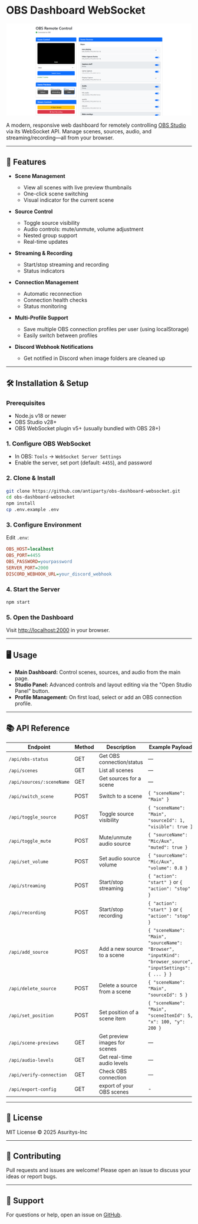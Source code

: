 # OBS Dashboard WebSocket

![OBS Remote Control Screenshot](/example.png)

A modern, responsive web dashboard for remotely controlling [OBS Studio](https://obsproject.com/) via its WebSocket API. Manage scenes, sources, audio, and streaming/recording—all from your browser.

---

## 🚀 Features

- **Scene Management**
  - View all scenes with live preview thumbnails
  - One-click scene switching
  - Visual indicator for the current scene

- **Source Control**
  - Toggle source visibility
  - Audio controls: mute/unmute, volume adjustment
  - Nested group support
  - Real-time updates

- **Streaming & Recording**
  - Start/stop streaming and recording
  - Status indicators

- **Connection Management**
  - Automatic reconnection
  - Connection health checks
  - Status monitoring

- **Multi-Profile Support**
  - Save multiple OBS connection profiles per user (using localStorage)
  - Easily switch between profiles

- **Discord Webhook Notifications**
  - Get notified in Discord when image folders are cleaned up

---

## 🛠️ Installation & Setup

### Prerequisites

- Node.js v18 or newer
- OBS Studio v28+
- OBS WebSocket plugin v5+ (usually bundled with OBS 28+)

### 1. Configure OBS WebSocket

- In OBS: `Tools` → `WebSocket Server Settings`
- Enable the server, set port (default: `4455`), and password

### 2. Clone & Install

```sh
git clone https://github.com/antiparty/obs-dashboard-websocket.git
cd obs-dashboard-websocket
npm install
cp .env.example .env
```

### 3. Configure Environment

Edit `.env`:

```ini
OBS_HOST=localhost
OBS_PORT=4455
OBS_PASSWORD=yourpassword
SERVER_PORT=2000
DISCORD_WEBHOOK_URL=your_discord_webhook
```

### 4. Start the Server

```sh
npm start
```

### 5. Open the Dashboard

Visit [http://localhost:2000](http://localhost:2000) in your browser.

---

## 🖥️ Usage

- **Main Dashboard:** Control scenes, sources, and audio from the main page.
- **Studio Panel:** Advanced controls and layout editing via the "Open Studio Panel" button.
- **Profile Management:** On first load, select or add an OBS connection profile.

---

## 📚 API Reference

| Endpoint                       | Method | Description                  | Example Payload                                 |
| ------------------------------ | ------ | ---------------------------- | ------------------------------------------------|
| `/api/obs-status`              | GET    | Get OBS connection/status    | —                                               |
| `/api/scenes`                  | GET    | List all scenes              | —                                               |
| `/api/sources/:sceneName`      | GET    | Get sources for a scene      | —                                               |
| `/api/switch_scene`            | POST   | Switch to a scene            | `{ "sceneName": "Main" }`                       |
| `/api/toggle_source`           | POST   | Toggle source visibility     | `{ "sceneName": "Main", "sourceId": 1, "visible": true }` |
| `/api/toggle_mute`             | POST   | Mute/unmute audio source     | `{ "sourceName": "Mic/Aux", "muted": true }`    |
| `/api/set_volume`              | POST   | Set audio source volume      | `{ "sourceName": "Mic/Aux", "volume": 0.8 }`    |
| `/api/streaming`               | POST   | Start/stop streaming         | `{ "action": "start" }` or `{ "action": "stop" }`|
| `/api/recording`               | POST   | Start/stop recording         | `{ "action": "start" }` or `{ "action": "stop" }`|
| `/api/add_source`              | POST   | Add a new source to a scene  | `{ "sceneName": "Main", "sourceName": "Browser", "inputKind": "browser_source", "inputSettings": { ... } }` |
| `/api/delete_source`           | POST   | Delete a source from a scene | `{ "sceneName": "Main", "sourceId": 5 }`        |
| `/api/set_position`            | POST   | Set position of a scene item | `{ "sceneName": "Main", "sceneItemId": 5, "x": 100, "y": 200 }` |
| `/api/scene-previews`          | GET    | Get preview images for scenes| —                                               |
| `/api/audio-levels`            | GET    | Get real-time audio levels   | —                                               |
| `/api/verify-connection`       | GET    | Check OBS connection         | —                                               |
| `/api/export-config`           | GET    | export of your OBS scenes    | -                                               |

---

## 📝 License

MIT License © 2025 Asuritys-Inc

---

## 🤝 Contributing

Pull requests and issues are welcome! Please open an issue to discuss your ideas or report bugs.

---

## 💬 Support

For questions or help, open an issue on [GitHub](https://github.com/antiparty/obs-dashboard-websocket/issues).